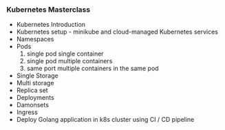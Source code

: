 ### Kubernetes Masterclass

- Kubernetes Introduction
- Kubernetes setup - minikube and cloud-managed Kubernetes services
- Namespaces
- Pods
    1. single pod single container
    2. single pod multiple containers
    3. same port multiple containers in the same pod
- Single Storage
- Multi storage
- Replica set
- Deployments
- Damonsets
- Ingress
- Deploy Golang application in k8s cluster using CI / CD pipeline
